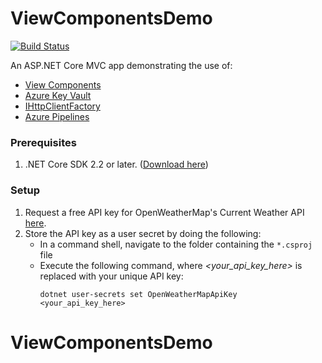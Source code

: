 # ViewComponentsDemo

[![Build Status](https://scottaddie.visualstudio.com/ViewComponentsDemo/_apis/build/status/scottaddie.ViewComponentsDemo)](https://scottaddie.visualstudio.com/ViewComponentsDemo/_build/latest?definitionId=4)

An ASP.NET Core MVC app demonstrating the use of:
* [View Components](https://docs.microsoft.com/aspnet/core/mvc/views/view-components)
* [Azure Key Vault](https://docs.microsoft.com/azure/key-vault/)
* [IHttpClientFactory](https://docs.microsoft.com/aspnet/core/fundamentals/http-requests)
* [Azure Pipelines](https://docs.microsoft.com/azure/devops/pipelines/languages/dotnet-core)

### Prerequisites

1. .NET Core SDK 2.2 or later. ([Download here](https://www.microsoft.com/net/download/all))

### Setup

1. Request a free API key for OpenWeatherMap's Current Weather API [here](https://home.openweathermap.org/users/sign_up).
1. Store the API key as a user secret by doing the following:
    * In a command shell, navigate to the folder containing the `*.csproj` file
    * Execute the following command, where *<your_api_key_here>* is replaced with your unique API key:
      ```
      dotnet user-secrets set OpenWeatherMapApiKey <your_api_key_here>
      ```
# ViewComponentsDemo
